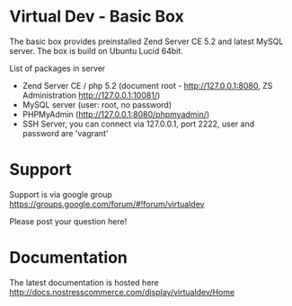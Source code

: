 # Virtual Dev - Basic Box

The basic box provides preinstalled Zend Server CE 5.2 and latest MySQL server.
The box is build on Ubuntu Lucid 64bit.

List of packages in server

 * Zend Server CE / php 5.2 (document root - http://127.0.0.1:8080, ZS Administration http://127.0.0.1:10081/)
 * MySQL server (user: root, no password)
 * PHPMyAdmin (http://127.0.0.1:8080/phpmyadmin/)
 * SSH Server, you can connect via 127.0.0.1, port 2222, user and password are 'vagrant'

# Support
Support is via google group
https://groups.google.com/forum/#!forum/virtualdev

Please post your question here!

# Documentation
The latest documentation is hosted here http://docs.nostresscommerce.com/display/virtualdev/Home
